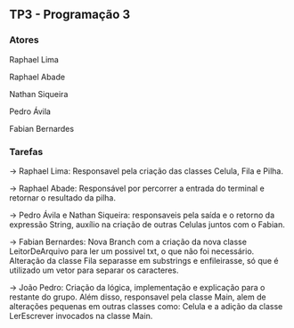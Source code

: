## TP3 - Programação 3

### Atores

Raphael Lima

Raphael Abade

Nathan Siqueira

Pedro Ávila

Fabian Bernardes

### Tarefas

-> Raphael Lima: Responsavel pela criação das classes Celula, Fila e Pilha.

-> Raphael Abade: Responsável por percorrer a entrada do terminal e retornar o resultado da pilha.

-> Pedro Ávila e Nathan Siqueira: responsaveis pela saída e o retorno da expressão String, auxílio na criação de outras Celulas juntos com o Fabian.

-> Fabian Bernardes: Nova Branch com a criação da nova classe LeitorDeArquivo para ler um possivel txt, o que não foi necessário. Alteração da classe Fila separasse em substrings e enfileirasse, só que é utilizado um vetor  para separar os caracteres.

-> João Pedro: Criação da lógica, implementação e explicação para o restante do grupo. Além disso, responsavel pela classe Main, alem de alterações pequenas em outras classes como: Celula e a adição da classe LerEscrever invocados na classe Main. 

